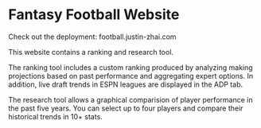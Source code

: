 # Fantasy Football Website

Check out the deployment: football.justin-zhai.com

This website contains a ranking and research tool. 

The ranking tool includes a custom ranking produced by analyzing making projections based on past performance and aggregating expert options. In addition, live draft trends in ESPN leagues are displayed in the ADP tab.

The research tool allows a graphical comparision of player performance in the past five years. You can select up to four players and compare their historical trends in 10+ stats. 
